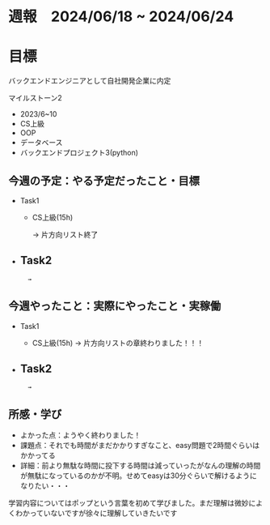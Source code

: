 
# 週報　2024/06/18 ~ 2024/06/24

# 目標
バックエンドエンジニアとして自社開発企業に内定

マイルストーン2　
   - 2023/6~10
   - CS上級
   - OOP
   - データベース
   - バックエンドプロジェクト3(python)



## 今週の予定：やる予定だったこと・目標
- Task1
    - CS上級(15h)
        
        → 片方向リスト終了

- Task2
    -  
        
        → 



## 今週やったこと：実際にやったこと・実稼働
- Task1
    - CS上級(15h)
        → 片方向リストの章終わりました！！！
    
- Task2
    -  

        → 

    
## 所感・学び
- よかった点：ようやく終わりました！
- 課題点：それでも時間がまだかかりすぎなこと、easy問題で2時間ぐらいはかかってる
- 詳細：前より無駄な時間に投下する時間は減っていったがなんの理解の時間が無駄になっているのかが不明。せめてeasyは30分ぐらいで解けるようになりたい・・・




学習内容についてはポップという言葉を初めて学びました。まだ理解は微妙によくわかっていないですが徐々に理解していきたいです









